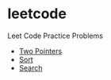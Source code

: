 # leetcode
Leet Code Practice Problems

* [Two Pointers](https://github.com/lumi-huang/leetcode/blob/master/two-pointer.markdown)
* [Sort](https://github.com/lumi-huang/leetcode/blob/master/sort.markdown)
* [Search](https://github.com/lumi-huang/leetcode/blob/master/search.markdown)
